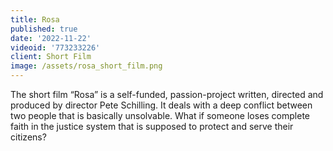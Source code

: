 ```yaml
---
title: Rosa
published: true
date: '2022-11-22'
videoid: '773233226'
client: Short Film
image: /assets/rosa_short_film.png
---
```

The short film “Rosa” is a self-funded, passion-project written, directed and produced by director Pete Schilling. It deals with a deep conflict between two people that is basically unsolvable. What if someone loses complete faith in the justice system that is supposed to protect and serve their citizens?
